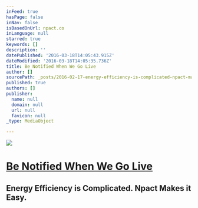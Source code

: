 ```yaml
---
inFeed: true
hasPage: false
inNav: false
isBasedOnUrl: npact.co
inLanguage: null
starred: true
keywords: []
description: ''
datePublished: '2016-03-18T14:05:43.915Z'
dateModified: '2016-03-18T14:05:35.736Z'
title: Be Notified When We Go Live
author: []
sourcePath: _posts/2016-02-17-energy-efficiency-is-complicated-npact-makes-it-easy.md
published: true
authors: []
publisher:
  name: null
  domain: null
  url: null
  favicon: null
_type: MediaObject

---
```

![](https://s3-us-west-2.amazonaws.com/the-grid-img/p/e6e6fe7a14c669c270d2fac92193678dca66f1d0.jpg)

# [Be Notified When We Go Live][0]

## Energy Efficiency is Complicated. Npact Makes it Easy.

[0]: http://unbouncepages.com/npact-app